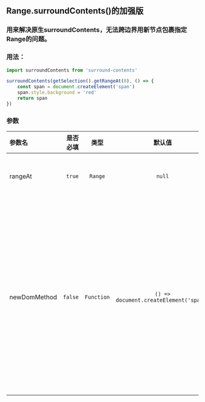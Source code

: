 ## Range.surroundContents()的加强版

### 用来解决原生surroundContents，无法跨边界用新节点包裹指定Range的问题。

### 用法：

``` js
import surroundContents from 'surround-contents'

surroundContents(getSelection().getRangeAt(0), () => {
    const span = document.createElement('span')
    span.style.background = 'red'
    return span
})
```
### 参数
| 参数名 | 是否必填 | 类型 | 默认值 | 描述 |
| :-----| ----: | :----: | :----:  | :----: |
| rangeAt | `true` | `Range` | `null` | 需要处理的 Range 对象 |
| newDomMethod | `false` | `Function` | `() => document.createElement('span')` | 创建新节点的函数，由于有跨边界的情况，每次需要创建新的节点，不能复用同一个节点 |
